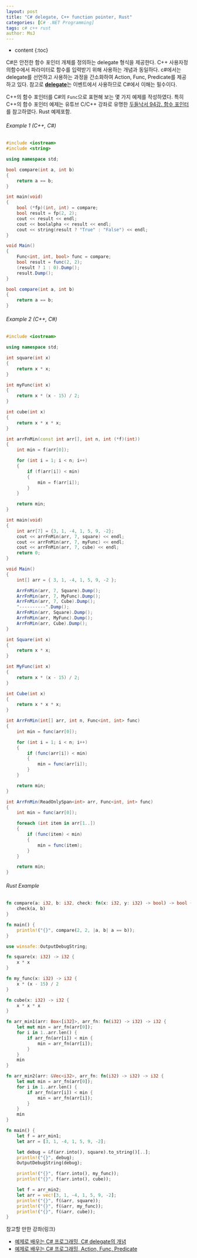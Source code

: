 ```yaml
---
layout: post
title: "C# delegate, C++ function pointer, Rust"
categories: [C#ㆍ.NET Programming]
tags: c# c++ rust
author: MsJ
---
```


* content
{:toc}

C#은 안전한 함수 포인터 개체를 정의하는 delegate 형식을 제공한다. C++ 사용자정의함수에서 파라미터로 함수를 입력받기 위해 사용하는 개념과 동일하다. c#에서는 delegate를 선언하고 사용하는 과정을 간소화하여 Action, Func, Predicate를 제공하고 있다. 참고로 [**delegate**](https://learn.microsoft.com/en-us/dotnet/csharp/programming-guide/delegates/)는 이벤트에서 사용하므로 C#에서 이해는 필수이다.

C++의 함수 포인터를 C#의 `Func`으로 표현해 보는 몇 가지 예제를 작성하였다. 특히 C++의 함수 포인터 예제는 유튜브 C/C++ 강좌로 유명한 [두들낙서 94강. 함수 포인터](https://www.youtube.com/watch?v=1S4gGCx0syc)를 참고하였다. Rust 예제포함.

###### Example 1 (C++, C#)

```cpp
#include <iostream>
#include <string>

using namespace std;

bool compare(int a, int b)
{
    return a == b;
}

int main(void)
{
    bool (*fp)(int, int) = compare;
    bool result = fp(2, 2);
    cout << result << endl;
    cout << boolalpha << result << endl;
    cout << string(result ? "True" : "False") << endl;
}
```

```cs
void Main()
{
    Func<int, int, bool> func = compare;
    bool result = func(2, 2);
    (result ? 1 : 0).Dump();
    result.Dump();
}

bool compare(int a, int b)
{
    return a == b;
}
```





###### Example 2 (C++, C#)

```cpp
#include <iostream>

using namespace std;

int square(int x)
{
    return x * x;
}

int myFunc(int x)
{
    return x * (x - 15) / 2;
}

int cube(int x)
{
    return x * x * x;
}

int arrFnMin(const int arr[], int n, int (*f)(int))
{
    int min = f(arr[0]);

    for (int i = 1; i < n; i++)
    {
        if (f(arr[i]) < min)
        {
            min = f(arr[i]);
        }
    }

    return min;
}

int main(void)
{
    int arr[7] = {3, 1, -4, 1, 5, 9, -2};
    cout << arrFnMin(arr, 7, square) << endl;
    cout << arrFnMin(arr, 7, myFunc) << endl;
    cout << arrFnMin(arr, 7, cube) << endl;
    return 0;
}
```

```cs
void Main()
{
    int[] arr = { 3, 1, -4, 1, 5, 9, -2 };

    ArrFnMin(arr, 7, Square).Dump();
    ArrFnMin(arr, 7, MyFunc).Dump();
    ArrFnMin(arr, 7, Cube).Dump();
    "----------".Dump();
    ArrFnMin(arr, Square).Dump();
    ArrFnMin(arr, MyFunc).Dump();
    ArrFnMin(arr, Cube).Dump();
}

int Square(int x)
{
    return x * x;
}

int MyFunc(int x)
{
    return x * (x - 15) / 2;
}

int Cube(int x)
{
    return x * x * x;
}

int ArrFnMin(int[] arr, int n, Func<int, int> func)
{
    int min = func(arr[0]);

    for (int i = 1; i < n; i++)
    {
        if (func(arr[i]) < min)
        {
            min = func(arr[i]);
        }
    }

    return min;
}

int ArrFnMin(ReadOnlySpan<int> arr, Func<int, int> func)
{
    int min = func(arr[0]);

    foreach (int item in arr[1..])
    {
        if (func(item) < min)
        {
            min = func(item);
        }
    }

    return min;
}
```

###### Rust Example

```rust
fn compare(a: i32, b: i32, check: fn(x: i32, y: i32) -> bool) -> bool {
    check(a, b)
}

fn main() {
    println!("{}", compare(2, 2, |a, b| a == b));
}
```

```rust
use winsafe::OutputDebugString;

fn square(x: i32) -> i32 {
    x * x
}

fn my_func(x: i32) -> i32 {
    x * (x - 15) / 2
}

fn cube(x: i32) -> i32 {
    x * x * x
}

fn arr_min1(arr: Box<[i32]>, arr_fn: fn(i32) -> i32) -> i32 {
    let mut min = arr_fn(arr[0]);
    for i in 1..arr.len() {
        if arr_fn(arr[i]) < min {
            min = arr_fn(arr[i]);
        }
    }
    min
}

fn arr_min2(arr: &Vec<i32>, arr_fn: fn(i32) -> i32) -> i32 {
    let mut min = arr_fn(arr[0]);
    for i in 1..arr.len() {
        if arr_fn(arr[i]) < min {
            min = arr_fn(arr[i]);
        }
    }
    min
}

fn main() {
    let f = arr_min1;
    let arr = [3, 1, -4, 1, 5, 9, -2];

    let debug = &f(arr.into(), square).to_string()[..];
    println!("{}", debug);
    OutputDebugString(debug);

    println!("{}", f(arr.into(), my_func));
    println!("{}", f(arr.into(), cube));

    let f = arr_min2;
    let arr = vec![3, 1, -4, 1, 5, 9, -2];
    println!("{}", f(&arr, square));
    println!("{}", f(&arr, my_func));
    println!("{}", f(&arr, cube));
}
```

참고할 만한 강좌(링크)
* [예제로 배우는 C# 프로그래밍, C# delegate의 개념](https://www.csharpstudy.com/CSharp/CSharp-delegate.aspx)
* [예제로 배우는 C# 프로그래밍, Action, Func, Predicate](https://www.csharpstudy.com/Tip/Tip-Func.aspx)
